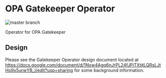 # OPA Gatekeeper Operator
![master branch](https://github.com/font/gatekeeper-operator/workflows/Go/badge.svg?branch=master)

Operator for OPA Gatekeeper

## Design

Please see the Gatekeeper Operator design document located at
https://docs.google.com/document/d/1Nxw4Agq6nJrPL24fJPiTXtjtLQRsLJtHo9x5urwYB_I/edit?usp=sharing
for some background information.

